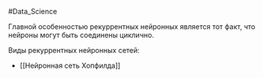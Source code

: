 #Data_Science 

Главной особенностью рекуррентных нейронных является тот факт, что нейроны могут быть соединены циклично.  

Виды рекуррентных нейронных сетей:
- [[Нейронная сеть Хопфилда]]
